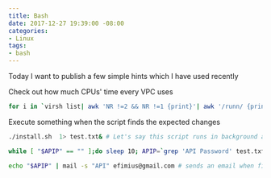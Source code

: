 ```yaml
---
title: Bash
date: 2017-12-27 19:39:00 -08:00
categories:
- Linux
tags:
- bash
---
```


Today I want to publish a few simple hints which I have used recently

Check out how  much CPUs' time every VPC uses

```sh
for i in `virsh list| awk 'NR !=2 && NR !=1 {print}'| awk '/runn/ {print $2}'`; do echo $i; virsh  vcpuinfo $i ;done

```

Execute something when the script finds the expected changes


```sh
./install.sh  1> test.txt& # Let's say this script runs in background and write something in test.txt

while [ "$APIP" == "" ];do sleep 10; APIP=`grep 'API Password' test.txt`;done; # this line does nothing until it finds a a pattern

echo "$APIP" | mail -s "API" efimius@gmail.com # sends an email when finds the pattern
```